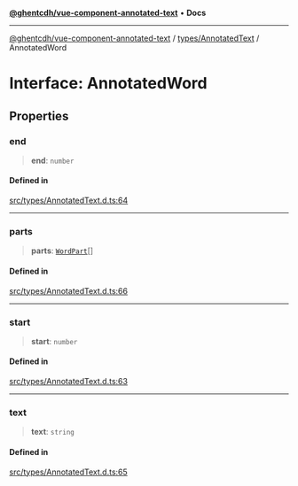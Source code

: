 [**@ghentcdh/vue-component-annotated-text**](../../../README.md) • **Docs**

***

[@ghentcdh/vue-component-annotated-text](../../../modules.md) / [types/AnnotatedText](../README.md) / AnnotatedWord

# Interface: AnnotatedWord

## Properties

### end

> **end**: `number`

#### Defined in

[src/types/AnnotatedText.d.ts:64](https://github.com/GhentCDH/vue_component_annotated_text/blob/c145d8d49d379abea35b82d25bbbe7087d48b21f/src/types/AnnotatedText.d.ts#L64)

***

### parts

> **parts**: [`WordPart`](WordPart.md)[]

#### Defined in

[src/types/AnnotatedText.d.ts:66](https://github.com/GhentCDH/vue_component_annotated_text/blob/c145d8d49d379abea35b82d25bbbe7087d48b21f/src/types/AnnotatedText.d.ts#L66)

***

### start

> **start**: `number`

#### Defined in

[src/types/AnnotatedText.d.ts:63](https://github.com/GhentCDH/vue_component_annotated_text/blob/c145d8d49d379abea35b82d25bbbe7087d48b21f/src/types/AnnotatedText.d.ts#L63)

***

### text

> **text**: `string`

#### Defined in

[src/types/AnnotatedText.d.ts:65](https://github.com/GhentCDH/vue_component_annotated_text/blob/c145d8d49d379abea35b82d25bbbe7087d48b21f/src/types/AnnotatedText.d.ts#L65)

